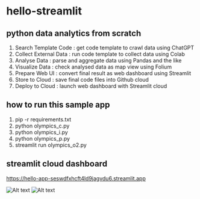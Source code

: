 # hello-streamlit

## python data analytics from scratch

1. Search Template Code : get code template to crawl data using ChatGPT
2. Collect External Data : run code template to collect data using Colab
3. Analyse Data : parse and aggregate data using Pandas and the like
4. Visualize Data : check analysed data as map view using Folium
5. Prepare Web UI : convert final result as web dashboard using Streamlit
6. Store to Cloud : save final code files into Github cloud
7. Deploy to Cloud : launch web dashboard with Streamlit cloud

## how to run this sample app

1. pip -r requirements.txt
2. python olympics_c.py
3. python olympics_i.py
4. python olympics_p.py
5. streamlit run olympics_o2.py

## streamlit cloud dashboard

https://hello-app-seswdfxhcft4ld9jagvdu6.streamlit.app

![Alt text](https://github.com/toweringcloud/hello-streamlit/blob/master/olympics_o2_result.png)
![Alt text](https://github.com/toweringcloud/hello-streamlit/blob/master/olympics_o2_result2.png)
